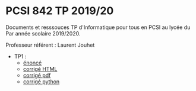 # PCSI 842 TP 2019/20

Documents et resssouces TP d'Informatique pour tous en PCSI au lycée du Par année scolaire 2019/2020.

Professeur référent : Laurent Jouhet

* TP1 :
  - [énoncé](TP-01-02/I1-TP-01-02-Introduction-sujet.pdf)
  - [corrigé HTML](TP-01-02/I1-TP-01-02-Introduction-corrige.html)
  - [corrigé pdf](TP-01-02/I1-TP-01-02-Introduction-corrige.pdf)
  - [corrigé python](TP-01-02/I1-TP-01-02-Introduction-corrige.py)
